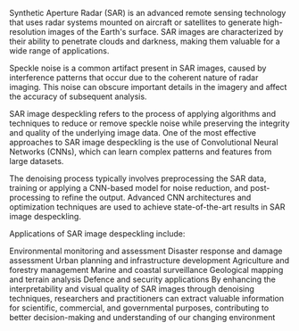 Synthetic Aperture Radar (SAR) is an advanced remote sensing technology that uses radar systems mounted on aircraft or satellites to generate high-resolution images of the Earth's surface. SAR images are characterized by their ability to penetrate clouds and darkness, making them valuable for a wide range of applications.

Speckle noise is a common artifact present in SAR images, caused by interference patterns that occur due to the coherent nature of radar imaging. This noise can obscure important details in the imagery and affect the accuracy of subsequent analysis.

SAR image despeckling refers to the process of applying algorithms and techniques to reduce or remove speckle noise while preserving the integrity and quality of the underlying image data. One of the most effective approaches to SAR image despeckling is the use of Convolutional Neural Networks (CNNs), which can learn complex patterns and features from large datasets.

The denoising process typically involves preprocessing the SAR data, training or applying a CNN-based model for noise reduction, and post-processing to refine the output. Advanced CNN architectures and optimization techniques are used to achieve state-of-the-art results in SAR image despeckling.

Applications of SAR image despeckling include:

Environmental monitoring and assessment
Disaster response and damage assessment
Urban planning and infrastructure development
Agriculture and forestry management
Marine and coastal surveillance
Geological mapping and terrain analysis
Defence and security applications
By enhancing the interpretability and visual quality of SAR images through denoising techniques, researchers and practitioners can extract valuable information for scientific, commercial, and governmental purposes, contributing to better decision-making and understanding of our changing environment
